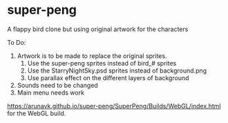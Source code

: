 # super-peng
A flappy bird clone but using original artwork for the characters

To Do:
<ol>
<li>
	Artwork is to be made to replace the original sprites.
	<ol>
			<li>Use the super-peng sprites instead of bird_# sprites</li>
			<li>Use the StarryNightSky.psd sprites instead of background.png</li>
			<li>Use parallax effect on the different layers of background</li>
	</ol>
</li>
<li>Sounds need to be changed</li>
<li>Main menu needs work</li>
</ol>

https://arunavk.github.io/super-peng/SuperPeng/Builds/WebGL/index.html for the WebGL build.
